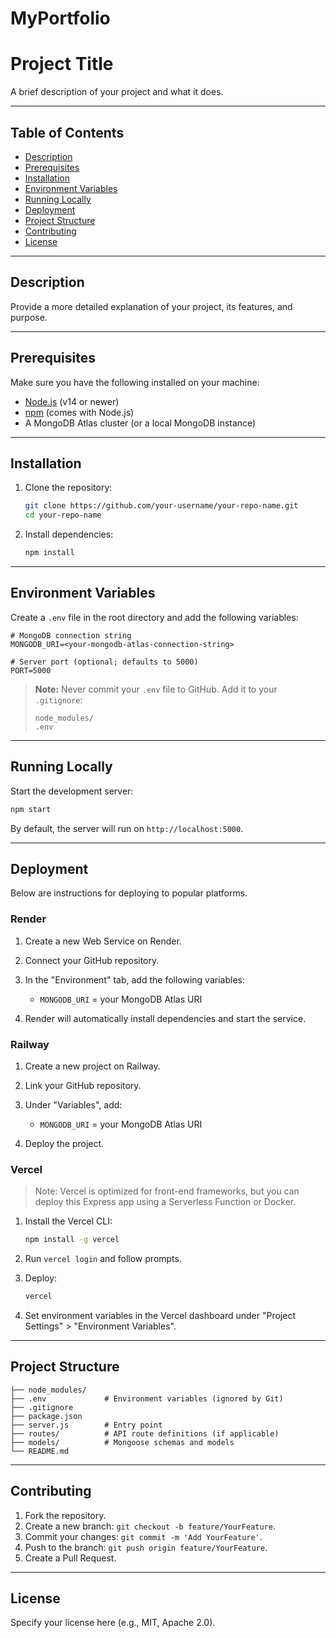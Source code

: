 # MyPortfolio
# Project Title

A brief description of your project and what it does.

---

## Table of Contents

* [Description](#description)
* [Prerequisites](#prerequisites)
* [Installation](#installation)
* [Environment Variables](#environment-variables)
* [Running Locally](#running-locally)
* [Deployment](#deployment)
* [Project Structure](#project-structure)
* [Contributing](#contributing)
* [License](#license)

---

## Description

Provide a more detailed explanation of your project, its features, and purpose.

---

## Prerequisites

Make sure you have the following installed on your machine:

* [Node.js](https://nodejs.org/) (v14 or newer)
* [npm](https://www.npmjs.com/) (comes with Node.js)
* A MongoDB Atlas cluster (or a local MongoDB instance)

---

## Installation

1. Clone the repository:

   ```bash
   git clone https://github.com/your-username/your-repo-name.git
   cd your-repo-name
   ```

2. Install dependencies:

   ```bash
   npm install
   ```

---

## Environment Variables

Create a `.env` file in the root directory and add the following variables:

```env
# MongoDB connection string
MONGODB_URI=<your-mongodb-atlas-connection-string>

# Server port (optional; defaults to 5000)
PORT=5000
```

> **Note:** Never commit your `.env` file to GitHub. Add it to your `.gitignore`:
>
> ```gitignore
> node_modules/
> .env
> ```

---

## Running Locally

Start the development server:

```bash
npm start
```

By default, the server will run on `http://localhost:5000`.

---

## Deployment

Below are instructions for deploying to popular platforms.

### Render

1. Create a new Web Service on Render.
2. Connect your GitHub repository.
3. In the "Environment" tab, add the following variables:

   * `MONGODB_URI` = your MongoDB Atlas URI
4. Render will automatically install dependencies and start the service.

### Railway

1. Create a new project on Railway.
2. Link your GitHub repository.
3. Under "Variables", add:

   * `MONGODB_URI` = your MongoDB Atlas URI
4. Deploy the project.

### Vercel

> Note: Vercel is optimized for front-end frameworks, but you can deploy this Express app using a Serverless Function or Docker.

1. Install the Vercel CLI:

   ```bash
   npm install -g vercel
   ```
2. Run `vercel login` and follow prompts.
3. Deploy:

   ```bash
   vercel
   ```
4. Set environment variables in the Vercel dashboard under "Project Settings" > "Environment Variables".

---

## Project Structure

```
├── node_modules/
├── .env             # Environment variables (ignored by Git)
├── .gitignore
├── package.json
├── server.js        # Entry point
├── routes/          # API route definitions (if applicable)
├── models/          # Mongoose schemas and models
└── README.md
```

---

## Contributing

1. Fork the repository.
2. Create a new branch: `git checkout -b feature/YourFeature`.
3. Commit your changes: `git commit -m 'Add YourFeature'`.
4. Push to the branch: `git push origin feature/YourFeature`.
5. Create a Pull Request.

---

## License

Specify your license here (e.g., MIT, Apache 2.0).
